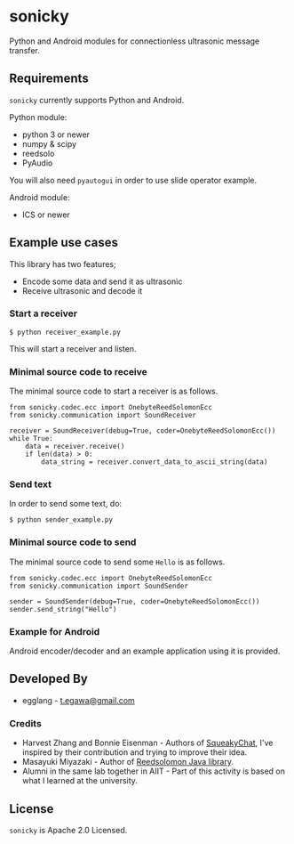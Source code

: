 # sonicky
Python and Android modules for connectionless ultrasonic message transfer.

## Requirements

`sonicky` currently supports Python and Android.

Python module:

* python 3 or newer
* numpy & scipy
* reedsolo
* PyAudio

You will also need `pyautogui` in order to use slide operator example.

Android module:

* ICS or newer

## Example use cases

This library has two features;
* Encode some data and send it as ultrasonic
* Receive ultrasonic and decode it

### Start a receiver

```
$ python receiver_example.py
```

This will start a receiver and listen.


### Minimal source code to receive

The minimal source code to start a receiver is as follows.

```
from sonicky.codec.ecc import OnebyteReedSolomonEcc
from sonicky.communication import SoundReceiver

receiver = SoundReceiver(debug=True, coder=OnebyteReedSolomonEcc())
while True:
    data = receiver.receive()
    if len(data) > 0:
        data_string = receiver.convert_data_to_ascii_string(data)
```

### Send text

In order to send some text, do:

```
$ python sender_example.py
```

### Minimal source code to send

The minimal source code to send some `Hello` is as follows.

```
from sonicky.codec.ecc import OnebyteReedSolomonEcc
from sonicky.communication import SoundSender

sender = SoundSender(debug=True, coder=OnebyteReedSolomonEcc())
sender.send_string("Hello")
```

### Example for Android 

Android encoder/decoder and an example application using it is provided.

## Developed By

* egglang - <t.egawa@gmail.com>

### Credits

 * Harvest Zhang and Bonnie Eisenman - Authors of [SqueakyChat][1], I've inspired by their contribution and trying to improve their idea.
 * Masayuki Miyazaki - Author of [Reedsolomon Java library][2].
 * Alumni in the same lab together in AIIT - Part of this activity is based on what I learned at the university.

## License

`sonicky` is Apache 2.0 Licensed. 

[1]: https://github.com/bonniee/ultrasonic/
[2]: http://sourceforge.jp/projects/reedsolomon/

